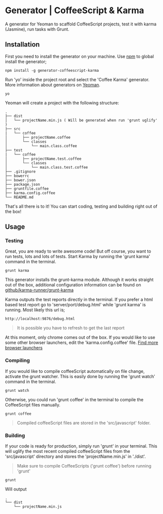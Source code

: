 # Generator | CoffeeScript & Karma
A generator for Yeoman to scaffold CoffeeScript projects, test it with karma (Jasmine), run tasks with Grunt.

## Installation
First you need to install the generator on your machine. Use [npm](http://www.npmjs.com) to global install the generator;

```
npm install -g generator-coffeescript-karma
```


Run 'yo' inside the project root and select the 'Coffee Karma' generator. More information about generators on [Yeoman](http://yeoman.io/learning/index.html).

```
yo
```

Yeoman will create a project with the following structure:

    .
    ├── dist
    │   └── projectName.min.js ( Will be generated when run 'grunt uglify' )
    ├── src
    |   └── coffee
    │       ├── projectName.coffee
    │       └── classes
    │           └── main.class.coffee
    ├── test
    |   └── coffee    
    │       ├── projectName.test.coffee
    │       └── classes
    │           └── main.class.test.coffee
    ├── .gitignore
    ├── bowerrc
    ├── bower.json
    ├── package.json
    ├── gruntfile.coffee
    ├── karma.config.coffee
    └── README.md

That's all there is to it! You can start coding, testing and building right out of the box!


## Usage

### Testing
Great, you are ready to write awesome code! But off course, you want to run tests, lots and lots of tests. Start Karma by running the 'grunt karma' command in the terminal.
```
grunt karma
```

This generator installs the grunt-karma module. Although it works straight out of the box, additional configuration information can be found on [github/karma-runner/grunt-karma](https://github.com/karma-runner/grunt-karma)

Karma outputs the test reports directly in the terminal. If you prefer a html based test report go to 'server/port/debug.html' while 'grunt karma' is running. Most likely this url is;

```
http://localhost:9876/debug.html
```

> It is possible you have to refresh to get the last report

At this moment, only chrome comes out of the box. If you would like to use some other browser launchers, edit the 'karma.config.coffee' file. 
[Find more browser launchers](https://npmjs.org/browse/keyword/karma-launcher)

### Compiling
If you would like to compile coffeeScript automatically on file change, activate the grunt watcher. This is easily done by running the 'grunt watch' command in the terminal.

```
grunt watch
```

Otherwise, you could run 'grunt coffee' in the terminal to compile the CoffeeScript files manually.

```
grunt coffee
```

> Compiled coffeeScript files are stored in the 'src/javascript' folder.

### Building
If your code is ready for production, simply run 'grunt' in your terminal. This will uglify the most recent compiled coffeeScript files from the 'src/javascript' directory and stores the 'projectName.min.js' in './dist'.

> Make sure to compile CoffeeScripts ('grunt coffee') before running 'grunt'

```
grunt
```

Will output

    .
    └── dist
        └── projectName.min.js